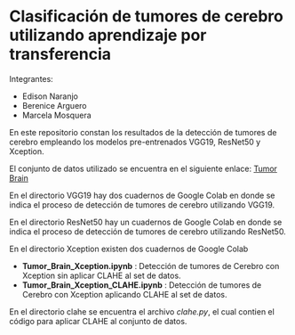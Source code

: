 # Clasificación de tumores de cerebro utilizando aprendizaje por transferencia

Integrantes:

* Edison Naranjo
* Berenice Arguero
* Marcela Mosquera

En este repositorio constan los resultados de la detección de tumores de cerebro empleando los modelos pre-entrenados VGG19, ResNet50 y Xception.

El conjunto de datos utilizado se encuentra en el siguiente enlace: [Tumor Brain](https://www.kaggle.com/datasets/masoudnickparvar/brain-tumor-mri-dataset)

En el directorio VGG19 hay dos cuadernos de Google Colab en donde se indica el proceso de detección de tumores de cerebro utilizando VGG19.


En el directorio ResNet50 hay un cuadernos de Google Colab en donde se indica el proceso de detección de tumores de cerebro utilizando ResNet50.


En el directorio Xception existen dos cuadernos de Google Colab

* __Tumor_Brain_Xception.ipynb__ : Detección de tumores de Cerebro con Xception sin aplicar CLAHE al set de datos.
* __Tumor_Brain_Xception_CLAHE.ipynb__ : Detección de tumores de Cerebro con Xception aplicando CLAHE al set de datos.


En el directorio clahe se encuentra el archivo _*clahe.py*_, el cual contien el código para aplicar CLAHE al conjunto de datos.
